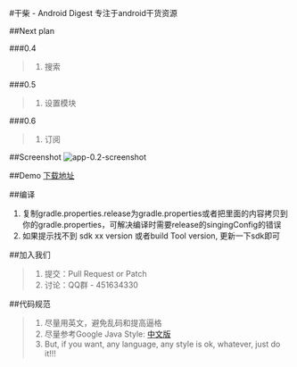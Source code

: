 #干柴 - Android Digest
专注于android干货资源

##Next plan

###0.4
> 1. 搜索

###0.5
> 1. 设置模块

###0.6
> 1. 订阅

##Screenshot
![app-0.2-screenshot](https://raw.githubusercontent.com/openproject/AndroidDigest/master/release/screenshot-0.2.png)

##Demo
[下载地址](http://jayfeng-files.stor.sinaapp.com/androiddigest/app-release-0.3.apk)

##编译
1. 复制gradle.properties.release为gradle.properties或者把里面的内容拷贝到你的gradle.properties，可解决编译时需要release的singingConfig的错误
3. 如果提示找不到 sdk xx version 或者build Tool version, 更新一下sdk即可

##加入我们
> 1. 提交：Pull Request or Patch
> 2. 讨论：QQ群 - 451634330

##代码规范
> 1. 尽量用英文，避免乱码和提高逼格
> 2. 尽量参考Google Java Style: [中文版](http://www.hawstein.com/posts/google-java-style.html)
> 3. But, if you want, any language, any style is ok, whatever, just do it!!!
